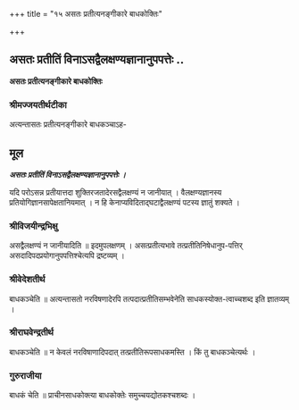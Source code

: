 +++
title = "१५ असतः प्रतीत्यनङ्गीकारे बाधकोक्तिः"

+++


## असतः प्रतीतिं विनाऽसद्वैलक्षण्यज्ञानानुपपत्तेः ..

**असतः प्रतीत्यनङ्गीकारे बाधकोक्तिः**

### **श्रीमज्जयतीर्थटीका**

अत्यन्तासतः प्रतीत्यनङ्गीकारे बाधकञ्चाऽह-

## **मूल**

***असतः प्रतीतिं विनाऽसद्वैलक्षण्यज्ञानानुपपत्तेः ।***

यदि परोऽसन्न प्रतीयात्तदा शुक्तिरजतादेरसद्वैलक्षण्यं न जानीयात् । वैलक्षण्यज्ञानस्य प्रतियोगिज्ञानसापेक्षतानियमात् । न हि केनाप्यविदिताद्घटाद्वैलक्षण्यं पटस्य ज्ञातुं शक्यते ।

### **श्रीविजयीन्द्रभिक्षु**

असद्वैलक्षण्यं न जानीयादिति ॥ इदमुपलक्षणम् । असत्प्रतीत्यभावे तत्प्रतीतिनिषेधानुप-पत्तिर् असदादिपदप्रयोगानुपपत्तिश्चेत्यपि द्रष्टव्यम् ।

### **श्रीवेदेशतीर्थ**

बाधकञ्चेति ॥ अत्यन्तासतो नरविषणादेरपि तत्पदात्प्रतीतिसम्भवेनेति साधकस्योक्त-त्वाच्चशब्द इति ज्ञातव्यम् ।

### **श्रीराघवेन्द्रतीर्थ**

बाधकञ्चेति ॥ न केवलं नरविषाणादिपदात् तत्प्रतीतिरूपसाधकमस्ति । किं तु बाधकञ्चेत्यर्थः ।

### **गुरुराजीया**

बाधकं चेति ॥ प्राचीनसाधकोक्त्या बाधकोक्तेः समुच्चयद्योतकश्चशब्दः ।

